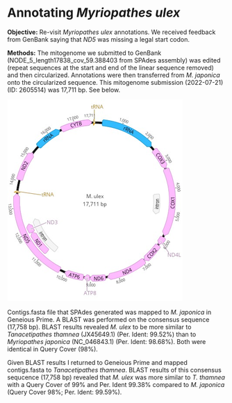 
# Annotating *Myriopathes ulex*

**Objective:** Re-visit *Myriopathes ulex* annotations. We received feedback from GenBank saying that *ND5* was missing a legal start codon.

**Methods:** The mitogenome we submitted to GenBank (NODE_5_length17838_cov_59.388403 from SPAdes assembly) was edited (repeat sequences at the start and end of the linear sequence removed) and then circularized. Annotations were then transferred from *M. japonica* onto the circularized sequence. This mitogenome submission (2022-07-21) (ID: 2605514) was 17,711 bp. See below.

![Myriopathes ulex](M_ulex_it1.jpg)

Contigs.fasta file that SPAdes generated was mapped to *M. japonica* in Geneious Prime. A BLAST was performed on the consensus sequence (17,758 bp). BLAST results revealed *M. ulex* to be more similar to *Tanacetipathes thamnea* (JX45649.1) (Per. Ident: 99.52%) than to *Myriopathes japonica* (NC_046843.1) (Per. Ident: 98.68%). Both were identical in Query Cover (98%).

Given BLAST results I returned to Geneious Prime and mapped contigs.fasta to *Tanacetipathes thamnea*. BLAST results of this consensus sequcence (17,758 bp) revealed that *M. ulex* was more similar to *T. thamnea* with a Query Cover of 99% and Per. Ident 99.38% compared to *M. japonica* (Query Cover 98%; Per. Ident: 99.59%).
